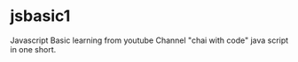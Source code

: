 # jsbasic1
Javascript Basic learning from youtube Channel "chai with code" java script in one short.
